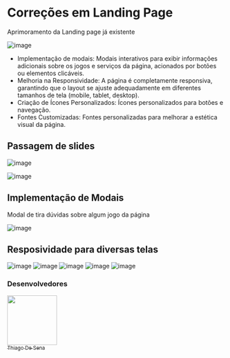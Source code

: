 # Correções em Landing Page

<p>Aprimoramento da Landing page já existente</p>

![image](https://github.com/user-attachments/assets/e33a4424-826f-4325-9150-aba4a5bc1a07)

- Implementação de modais: Modais interativos para exibir informações adicionais sobre os jogos e serviços da página, acionados por botões ou elementos clicáveis.
- Melhoria na Responsividade: A página é completamente responsiva, garantindo que o layout se ajuste adequadamente em diferentes tamanhos de tela (mobile, tablet, desktop).
- Criação de Ícones Personalizados: Ícones personalizados para botões e navegação.
- Fontes Customizadas: Fontes personalizadas para melhorar a estética visual da página.

## Passagem de slides

![image](https://github.com/user-attachments/assets/d61c1048-cdd7-4241-af17-0b4e7ecd96ec)

![image](https://github.com/user-attachments/assets/d54acd5c-020c-4446-8135-0724859f3274)




## Implementação de Modais

  <p>Modal de tira dúvidas sobre algum jogo da página</p>
  
![image](https://github.com/user-attachments/assets/446fca88-e069-446f-b242-e1ab79eaf154)




## Resposividade para diversas telas

  ![image](https://github.com/user-attachments/assets/0fd3ff69-82da-4e9f-8ce2-ac619f268b13)
  ![image](https://github.com/user-attachments/assets/957a8c52-c25e-4a2a-a0be-6dc364b21103)
    ![image](https://github.com/user-attachments/assets/12822925-7a80-4a58-8601-f25394e2d7e6)
    ![image](https://github.com/user-attachments/assets/b0402bb0-8c2d-413e-acfb-a0c3924f9f66)
    ![image](https://github.com/user-attachments/assets/b769fac9-e00b-4b28-8a4d-d41bf4dc3bd9)


### Desenvolvedores

  [<img src="https://avatars.githubusercontent.com/u/110785400?v=4" width=115><br><sub>Thiago De Sena</sub>](https://www.linkedin.com/in/thiago-de-sena-ab5b09179/)



